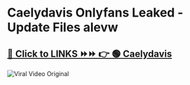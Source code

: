
 # Caelydavis Onlyfans Leaked - Update Files alevw

## <h2><a href="https://clipsfans.com/Caelydavis&ref=git">🔗 Click to LINKS ⏩⏩ 👉 🟢 Caelydavis </a></h2>

<a href="https://clipsfans.com/Caelydavis&ref=git" rel="nofollow" data-target="animated-image.originalLink"><img src="https://i.ibb.co.com/xMMVF88/686577567.gif" alt="Viral Video Original" style="max-width: 100%; display: inline-block;" data-target="animated-image.originalImage"></a>

